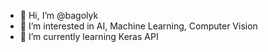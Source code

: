 - 👋 Hi, I’m @bagolyk
- 👀 I’m interested in AI, Machine Learning, Computer Vision
- 🌱 I’m currently learning Keras API

<!---
bagolyk/bagolyk is a ✨ special ✨ repository because its `README.md` (this file) appears on your GitHub profile.
You can click the Preview link to take a look at your changes.
--->

